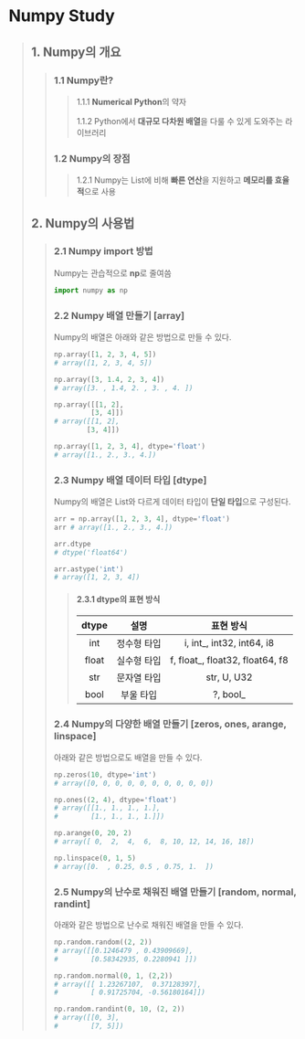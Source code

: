 # Numpy Study
> ## 1. Numpy의 개요
>> ### 1.1 Numpy란?
>>> 1.1.1 **Numerical Python**의 약자
>>>
>>> 1.1.2 Python에서 **대규모 다차원 배열**을 다룰 수 있게 도와주는 라이브러리
>> ### 1.2 Numpy의 장점
>>> 1.2.1 Numpy는 List에 비해 **빠른 연산**을 지원하고 **메모리를 효율적**으로 사용
> ## 2. Numpy의 사용법
>> ### 2.1 Numpy import 방법 
>> Numpy는 관습적으로 **np**로 줄여씀
>>```python
>>import numpy as np
>>```
>> ### 2.2 Numpy 배열 만들기 [array]
>> Numpy의 배열은 아래와 같은 방법으로 만들 수 있다.
>>```python
>>np.array([1, 2, 3, 4, 5])
>># array([1, 2, 3, 4, 5])
>>
>>np.array([3, 1.4, 2, 3, 4])
>># array([3. , 1.4, 2. , 3. , 4. ])
>>
>>np.array([[1, 2],
>>          [3, 4]])
>># array([[1, 2],
>>         [3, 4]])
>>
>>np.array([1, 2, 3, 4], dtype='float')
>># array([1., 2., 3., 4.])
>>```
>> ### 2.3 Numpy 배열 데이터 타입 [dtype]
>> Numpy의 배열은 List와 다르게 데이터 타입이 **단일 타입**으로 구성된다.
>>```python
>>arr = np.array([1, 2, 3, 4], dtype='float')
>>arr # array([1., 2., 3., 4.])
>>
>>arr.dtype
>># dtype('float64')
>>
>>arr.astype('int')
>># array([1, 2, 3, 4])
>>```
>>
>>> #### 2.3.1 dtype의 표현 방식
>>>
>>>|dtype|설명|표현 방식|
>>>|:---:|:---:|:---:|
>>>|int|정수형 타입|i, int_, int32, int64, i8|
>>>|float|실수형 타입|f, float_, float32, float64, f8|
>>>|str|문자열 타입|str, U, U32|
>>>|bool|부울 타입|?, bool_|
>>
>> ### 2.4 Numpy의 다양한 배열 만들기 [zeros, ones, arange, linspace]
>> 아래와 같은 방법으로도 배열을 만들 수 있다.
>> ```python
>> np.zeros(10, dtype='int')
>> # array([0, 0, 0, 0, 0, 0, 0, 0, 0, 0])
>>
>> np.ones((2, 4), dtype='float')
>> # array([[1., 1., 1., 1.],
>> #        [1., 1., 1., 1.]])
>>
>> np.arange(0, 20, 2)
>> # array([ 0,  2,  4,  6,  8, 10, 12, 14, 16, 18])
>>
>> np.linspace(0, 1, 5)
>> # array([0.  , 0.25, 0.5 , 0.75, 1.  ])
>> ```
>> ### 2.5 Numpy의 난수로 채워진 배열 만들기 [random, normal, randint]
>> 아래와 같은 방법으로 난수로 채워진 배열을 만들 수 있다.
>> ```python
>> np.random.random((2, 2))
>> # array([[0.1246479 , 0.43909669],
>> #        [0.58342935, 0.2280941 ]])
>>
>> np.random.normal(0, 1, (2,2))
>> # array([[ 1.23267107,  0.37128397],
>> #        [ 0.91725704, -0.56180164]])
>> 
>> np.random.randint(0, 10, (2, 2))
>> # array([[0, 3],
>> #        [7, 5]])
>> ```


